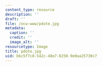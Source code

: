 ```yaml
---
content_type: resource
description: ''
draft: ''
file: /ocw-www/pdote.jpg
metadata:
  caption: ''
  credit: ''
  image_alt: ''
resourcetype: Image
title: pdote.jpg
uid: bbc5f7c8-542c-48e7-8250-9e0aa25730c7
---
```

